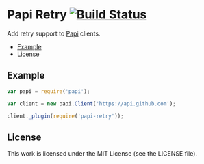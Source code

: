 # Papi Retry [![Build Status](https://travis-ci.org/silas/node-papi-retry.png?branch=master)](https://travis-ci.org/silas/node-papi-retry)

Add retry support to [Papi][papi] clients.

 * [Example](#example)
 * [License](#license)

## Example

``` javascript
var papi = require('papi');

var client = new papi.Client('https://api.github.com');

client._plugin(require('papi-retry'));
```

## License

This work is licensed under the MIT License (see the LICENSE file).

[papi]: https://github.com/silas/node-papi
